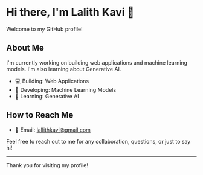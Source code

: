 # Hi there, I'm Lalith Kavi 👋

Welcome to my GitHub profile!

## About Me

I'm currently working on building web applications and machine learning models. I'm also learning about Generative AI. 

- 💻 Building: Web Applications
- 🤖 Developing: Machine Learning Models
- 🧠 Learning: Generative AI

## How to Reach Me

- 📧 Email: lallithkavi@gmail.com

Feel free to reach out to me for any collaboration, questions, or just to say hi!

---

Thank you for visiting my profile!
